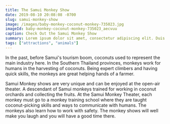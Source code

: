 ```yaml
---
title: The Samui Monkey Show
date: 2019-08-10 20:08:08 -0700
slug: samui-monkey-show
image: /images/baby-monkey-coconut-monkey-735023.jpg
imageId: baby-monkey-coconut-monkey-735023_aecvuu
caption: Check Out the Samui Monkey Show
summary: Lorem ipsum dolor sit amet, consectetur adipiscing elit. Duis ac sapien ultrices, lobortis risus vitae.
tags: ["attractions", "animals"]
---
```

In the past, before Samui's tourism boom, coconuts used to represent the main industry here. In the Southern Thailand provinces, monkeys work for humans in the harvesting of coconuts. Being expert climbers and having quick skills, the monkeys are great helping hands of a farmer.

Samui Monkey shows are very unique and can be enjoyed at the open-air theater. A descendant of Samui monkeys trained for working in coconut orchards and collecting the fruits. At the Samui Monkey Theater, each monkey must go to a monkey training school where they are taught coconut-picking skills and ways to communicate with humans. The monkeys also learn how to work with safety. The monkey shows will well make you laugh and you will have a good time there.
